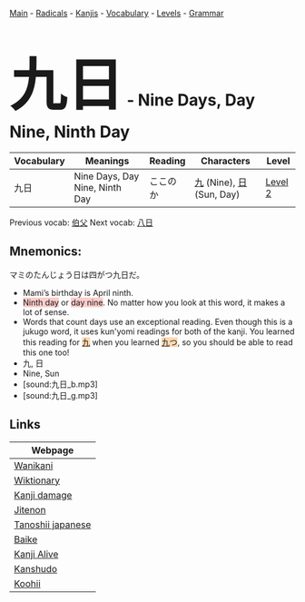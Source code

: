 <style> bigfont {font-size: 100px}</style>
[Main](../README.md) -
[Radicals](../radicals.md) -
[Kanjis](../kanjis.md) -
[Vocabulary](../vocabulary.md) -
[Levels](../levels.md) -
[Grammar](../grammar.md)
# <bigfont> 九日</bigfont> - Nine Days, Day Nine, Ninth Day 

| Vocabulary | Meanings | Reading | Characters | Level |
| --- | --- | --- | --- | --- |
| 九日 | Nine Days, Day Nine, Ninth Day | ここのか |  [九](../kanjis/九.md) (Nine), [日](../kanjis/日.md) (Sun, Day) | [Level 2](../levels/wk_level2.md) |

Previous vocab: [伯父](伯父.md) Next vocab: [八日](八日.md) 

## Mnemonics:
マミのたんじょう日は四がつ九日だ。
* Mami’s birthday is April ninth.
* <span style="background-color:#ffcccb"> Ninth day</span> or <span style="background-color:#ffcccb"> day nine</span>. No matter how you look at this word, it makes a lot of sense.
* Words that count days use an exceptional reading. Even though this is a jukugo word, it uses kun'yomi readings for both of the kanji. You learned this reading for <span style="background-color:#fed8b1"> [九](https://jisho.org/search/九)</span> when you learned <span style="background-color:#fed8b1"> [九](https://jisho.org/search/九)つ</span>, so you should be able to read this one too!
* 九, 日
* Nine, Sun
* [sound:九日_b.mp3]
* [sound:九日_g.mp3]


## Links 

| Webpage |
| --- |
| [Wanikani          ](https://www.wanikani.com/kanji/九日) |
| [Wiktionary        ](https://en.wiktionary.org/wiki/九日) |
| [Kanji damage      ](http://www.kanjidamage.com/kanji/search?utf8=✓&q=九日) |
| [Jitenon           ](https://jitenon.com/kanji/九日) |
| [Tanoshii japanese ](https://www.tanoshiijapanese.com/dictionary/kanji.cfm?k=九日) |
| [Baike             ](https://baike.baidu.com/item/九日) |
| [Kanji Alive       ](https://app.kanjialive.com/九日) |
| [Kanshudo          ](https://www.kanshudo.com/searchmn?q=九日) |
| [Koohii            ](https://kanji.koohii.com/study/kanji/九日) |
